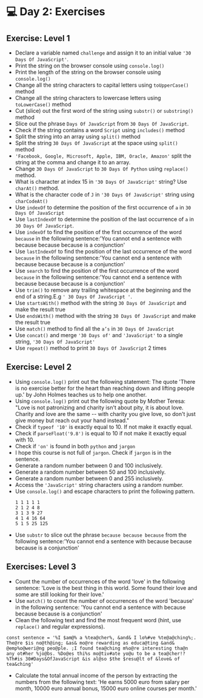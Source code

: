 # 💻 Day 2: Exercises

## Exercise: Level 1

- Declare a variable named `challenge` and assign it to an initial value `'30 Days Of JavaScript'`.
- Print the string on the browser console using `console.log()`
- Print the length of the string on the browser console using `console.log()`
- Change all the string characters to capital letters using `toUpperCase()` method
- Change all the string characters to lowercase letters using `toLowerCase()` method
- Cut (slice) out the first word of the string using `substr()` or `substring()` method
- Slice out the phrase `Days Of JavaScript` from `30 Days Of JavaScript`.
- Check if the string contains a word `Script` using `includes()` method
- Split the string into an array using `split()` method
- Split the string `30 Days Of JavaScript` at the space using `split()` method
- `'Facebook, Google, Microsoft, Apple, IBM, Oracle, Amazon'` split the string at the comma and change it to an array.
- Change `30 Days Of JavaScript` to `30 Days Of Python` using `replace()` method.
- What is character at index 15 in `'30 Days Of JavaScript'` string? Use `charAt()` method.
- What is the character code of `J` in `'30 Days Of JavaScript'` string using `charCodeAt()`
- Use `indexOf` to determine the position of the first occurrence of `a` in `30 Days Of JavaScript`
- Use `lastIndexOf` to determine the position of the last occurrence of `a` in `30 Days Of JavaScript`.
- Use `indexOf` to find the position of the first occurrence of the word `because` in the following sentence:'You cannot end a sentence with because because because is a conjunction'
- Use `lastIndexOf` to find the position of the last occurrence of the word `because` in the following sentence:'You cannot end a sentence with because because because is a conjunction'
- Use `search` to find the position of the first occurrence of the word `because` in the following sentence:'You cannot end a sentence with because because because is a conjunction'
- Use `trim()` to remove any trailing whitespace at the beginning and the end of a string.E.g `' 30 Days Of JavaScript '`.
- Use `startsWith()` method with the string `30 Days Of JavaScript` and make the result true
- Use `endsWith()` method with the string `30 Days Of JavaScript` and make the result true
- Use `match()` method to find all the `a’s` in `30 Days Of JavaScript`
- Use `concat()` and merge `'30 Days of'` and `'JavaScript'` to a single string, `'30 Days Of JavaScript'`
- Use `repeat()` method to print `30 Days Of JavaScript` 2 times

## Exercise: Level 2

- Using `console.log()` print out the following statement:
  The quote 'There is no exercise better for the heart than reaching down and lifting people up.' by John Holmes teaches us to help one another.
- Using `console.log()` print out the following quote by Mother Teresa:
  "Love is not patronizing and charity isn't about pity, it is about love. Charity and love are the same -- with charity you give love, so don't just give money but reach out your hand instead."
- Check if `typeof '10'` is exactly equal to 10. If not make it exactly equal.
- Check if `parseFloat('9.8')` is equal to 10 if not make it exactly equal with 10.
- Check if `'on'` is found in both `python` and `jargon`
- I hope this course is not full of `jargon`. Check if `jargon` is in the sentence.
- Generate a random number between 0 and 100 inclusively.
- Generate a random number between 50 and 100 inclusively.
- Generate a random number between 0 and 255 inclusively.
- Access the `'JavaScript'` string characters using a random number.
- Use `console.log()` and escape characters to print the following pattern.
  ```
  1 1 1 1 1
  2 1 2 4 8
  3 1 3 9 27
  4 1 4 16 64
  5 1 5 25 125
  ```
- Use `substr` to slice out the phrase `because because because` from the following sentence:'You cannot end a sentence with because because because is a conjunction'

## Exercises: Level 3

- Count the number of occurrences of the word 'love' in the following sentence: 'Love is the best thing in this world. Some found their love and some are still looking for their love.'
- Use `match()` to count the number of occurrences of the word 'because' in the following sentence: 'You cannot end a sentence with because because because is a conjunction'
- Clean the following text and find the most frequent word (hint, use `replace()` and regular expressions).
```
const sentence = '%I $am@% a %tea@cher%, &and& I lo%#ve %te@a@ching%;. The@re $is no@th@ing; &as& mo@re rewarding as educa@ting &and& @emp%o@weri@ng peo@ple. ;I found tea@ching m%o@re interesting tha@n any ot#her %jo@bs. %Do@es thi%s mo@tiv#ate yo@u to be a tea@cher!? %Th#is 30#Days&OfJavaScript &is al@so $the $resu@lt of &love& of tea&ching'
```
- Calculate the total annual income of the person by extracting the numbers from the following text: 'He earns 5000 euro from salary per month, 10000 euro annual bonus, 15000 euro online courses per month.'
